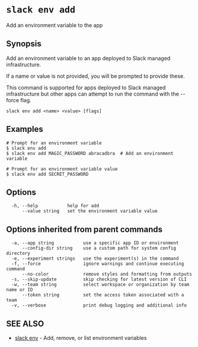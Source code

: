# `slack env add`

Add an environment variable to the app

## Synopsis

Add an environment variable to an app deployed to Slack managed infrastructure.

If a name or value is not provided, you will be prompted to provide these.

This command is supported for apps deployed to Slack managed infrastructure but
other apps can attempt to run the command with the --force flag.

```
slack env add <name> <value> [flags]
```

## Examples

```
# Prompt for an environment variable
$ slack env add
$ slack env add MAGIC_PASSWORD abracadbra  # Add an environment variable

# Prompt for an environment variable value
$ slack env add SECRET_PASSWORD
```

## Options

```
  -h, --help           help for add
      --value string   set the environment variable value
```

## Options inherited from parent commands

```
  -a, --app string           use a specific app ID or environment
      --config-dir string    use a custom path for system config directory
  -e, --experiment strings   use the experiment(s) in the command
  -f, --force                ignore warnings and continue executing command
      --no-color             remove styles and formatting from outputs
  -s, --skip-update          skip checking for latest version of CLI
  -w, --team string          select workspace or organization by team name or ID
      --token string         set the access token associated with a team
  -v, --verbose              print debug logging and additional info
```

## SEE ALSO

* [slack env](slack_env)	 - Add, remove, or list environment variables


